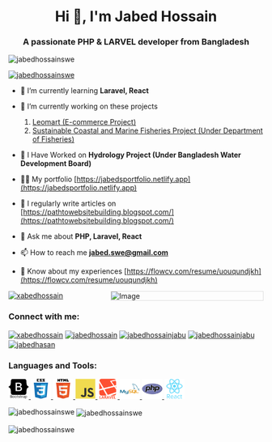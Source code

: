 <h1 align="center">Hi 👋, I'm Jabed Hossain</h1>
<h3 align="center">A passionate PHP & LARVEL developer from Bangladesh</h3>

<p align="left"> <img src="https://komarev.com/ghpvc/?username=jabedhossainswe&label=Profile%20views&color=0e75b6&style=flat" alt="jabedhossainswe" /> </p>

<p align="left"> <a href="https://github.com/ryo-ma/github-profile-trophy"><img src="https://github-profile-trophy.vercel.app/?username=jabedhossainswe" alt="jabedhossainswe" /></a> </p>


- 🌱 I’m currently learning **Laravel, React**
- 🔭 I’m currently working on these projects
  1. [Leomart (E-commerce Project)](http://leomart.leotechbd.com/)
  2. [Sustainable Coastal and Marine Fisheries Project (Under Department of Fisheries)](http://craftgear-db.fisheries.gov.bd/)

- 🔭 I Have Worked on **Hydrology Project (Under Bangladesh Water Development Board)**

- 👨‍💻 My portfolio [https://jabedsportfolio.netlify.app](https://jabedsportfolio.netlify.app)

- 📝 I regularly write articles on [https://pathtowebsitebuilding.blogspot.com/](https://pathtowebsitebuilding.blogspot.com/)

- 💬 Ask me about **PHP, Laravel, React**

- 📫 How to reach me **jabed.swe@gmail.com**

- 📄 Know about my experiences [https://flowcv.com/resume/uouqundjkh](https://flowcv.com/resume/uouqundjkh)

<img src="https://github.com/JabedHossainSwe/JabedHossain/assets/60073739/c2b5544d-ff94-4240-9759-1118e604611e" alt="Image" width="300" align="right" style="margin-left: 20px; border: 1px solid #ddd;" />


<p align="left"> <a href="https://twitter.com/xabedhossain" target="blank"><img src="https://img.shields.io/twitter/follow/xabedhossain?logo=twitter&style=for-the-badge" alt="xabedhossain" /></a> </p>

<h3 align="left">Connect with me:</h3>
<p align="left">
<a href="https://twitter.com/xabedhossain" target="blank"><img align="center" src="https://raw.githubusercontent.com/rahuldkjain/github-profile-readme-generator/master/src/images/icons/Social/twitter.svg" alt="xabedhossain" height="30" width="40" /></a>
<a href="https://linkedin.com/in/jabedhossain" target="blank"><img align="center" src="https://raw.githubusercontent.com/rahuldkjain/github-profile-readme-generator/master/src/images/icons/Social/linked-in-alt.svg" alt="jabedhossain" height="30" width="40" /></a>
<a href="https://fb.com/jabedhossainjabu" target="blank"><img align="center" src="https://raw.githubusercontent.com/rahuldkjain/github-profile-readme-generator/master/src/images/icons/Social/facebook.svg" alt="jabedhossainjabu" height="30" width="40" /></a>
<a href="https://instagram.com/jabedhossainjabu" target="blank"><img align="center" src="https://raw.githubusercontent.com/rahuldkjain/github-profile-readme-generator/master/src/images/icons/Social/instagram.svg" alt="jabedhossainjabu" height="30" width="40" /></a>
<a href="https://discord.gg/jabedhasan" target="blank"><img align="center" src="https://raw.githubusercontent.com/rahuldkjain/github-profile-readme-generator/master/src/images/icons/Social/discord.svg" alt="jabedhasan" height="30" width="40" /></a>
</p>

<h3 align="left">Languages and Tools:</h3>
<p align="left"> <a href="https://getbootstrap.com" target="_blank" rel="noreferrer"> <img src="https://raw.githubusercontent.com/devicons/devicon/master/icons/bootstrap/bootstrap-plain-wordmark.svg" alt="bootstrap" width="40" height="40"/> </a> <a href="https://www.w3schools.com/css/" target="_blank" rel="noreferrer"> <img src="https://raw.githubusercontent.com/devicons/devicon/master/icons/css3/css3-original-wordmark.svg" alt="css3" width="40" height="40"/> </a> <a href="https://www.w3.org/html/" target="_blank" rel="noreferrer"> <img src="https://raw.githubusercontent.com/devicons/devicon/master/icons/html5/html5-original-wordmark.svg" alt="html5" width="40" height="40"/> </a> <a href="https://developer.mozilla.org/en-US/docs/Web/JavaScript" target="_blank" rel="noreferrer"> <img src="https://raw.githubusercontent.com/devicons/devicon/master/icons/javascript/javascript-original.svg" alt="javascript" width="40" height="40"/> </a> <a href="https://laravel.com/" target="_blank" rel="noreferrer"> <img src="https://raw.githubusercontent.com/devicons/devicon/master/icons/laravel/laravel-plain-wordmark.svg" alt="laravel" width="40" height="40"/> </a> <a href="https://www.mysql.com/" target="_blank" rel="noreferrer"> <img src="https://raw.githubusercontent.com/devicons/devicon/master/icons/mysql/mysql-original-wordmark.svg" alt="mysql" width="40" height="40"/> </a> <a href="https://www.php.net" target="_blank" rel="noreferrer"> <img src="https://raw.githubusercontent.com/devicons/devicon/master/icons/php/php-original.svg" alt="php" width="40" height="40"/> </a> <a href="https://reactjs.org/" target="_blank" rel="noreferrer"> <img src="https://raw.githubusercontent.com/devicons/devicon/master/icons/react/react-original-wordmark.svg" alt="react" width="40" height="40"/> </a> </p>

<p><img align="left" src="https://github-readme-stats.vercel.app/api/top-langs?username=jabedhossainswe&show_icons=true&locale=en&layout=compact" alt="jabedhossainswe" /></p>

<p>&nbsp;<img align="center" src="https://github-readme-stats.vercel.app/api?username=jabedhossainswe&show_icons=true&locale=en" alt="jabedhossainswe" /></p>

<p><img align="center" src="https://github-readme-streak-stats.herokuapp.com/?user=jabedhossainswe&" alt="jabedhossainswe" /></p>

